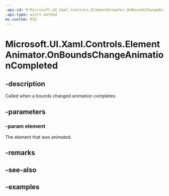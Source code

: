 ```yaml
---
-api-id: M:Microsoft.UI.Xaml.Controls.ElementAnimator.OnBoundsChangeAnimationCompleted(Windows.UI.Xaml.UIElement)
-api-type: winrt method
ms.custom: RS5
---
```


<!-- Method syntax.
protected void ElementAnimator.OnBoundsChangeAnimationCompleted(UIElement element)
-->

# Microsoft.UI.Xaml.Controls.ElementAnimator.OnBoundsChangeAnimationCompleted

## -description

Called when a bounds changed animation completes.

## -parameters

### -param element

The element that was animated.

## -remarks

## -see-also

## -examples

